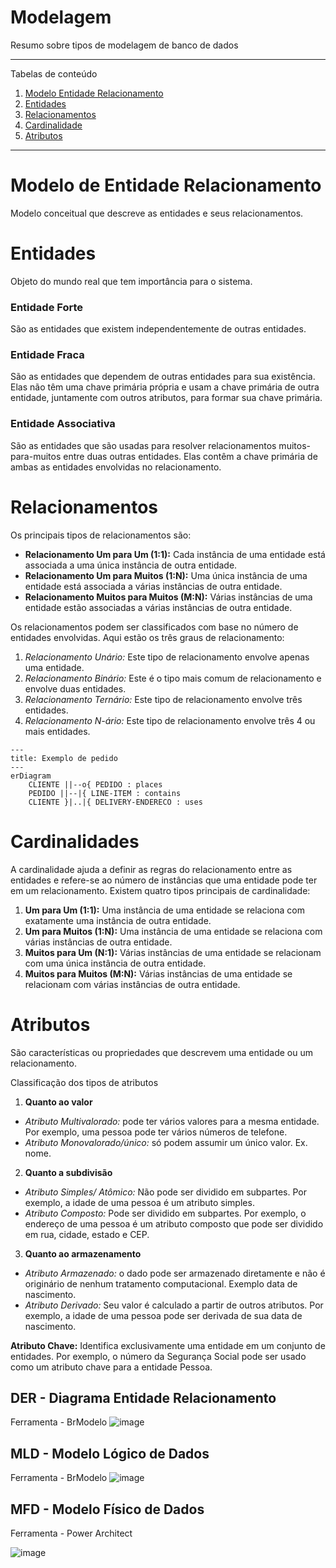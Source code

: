 # Modelagem
Resumo sobre tipos de modelagem de banco de dados

*******
Tabelas de conteúdo 
 1. [Modelo Entidade Relacionamento](#mer)
 2. [Entidades](#ent)
 3. [Relacionamentos](#rel)
 4. [Cardinalidade](#card)
 5. [Atributos](#atributos)


*******
<div id='mer'/>  

 
# Modelo de Entidade Relacionamento
Modelo conceitual que descreve as entidades e seus relacionamentos. 

<div id='ent'/> 

<div id='rel'/>
 
# Entidades
Objeto do mundo real que tem importância para o sistema. 
### Entidade Forte
São as entidades que existem independentemente de outras entidades. 
### Entidade Fraca
São as entidades que dependem de outras entidades para sua existência. Elas não têm uma chave primária própria e usam a chave primária de outra entidade, juntamente com outros atributos, para formar sua chave primária.
### Entidade Associativa
São as entidades que são usadas para resolver relacionamentos muitos-para-muitos entre duas outras entidades. Elas contêm a chave primária de ambas as entidades envolvidas no relacionamento. 

<div id='ent'/> 
  
# Relacionamentos
Os principais tipos de relacionamentos são:  
* **Relacionamento Um para Um (1:1):** Cada instância de uma entidade está associada a uma única instância de outra entidade.
* **Relacionamento Um para Muitos (1:N):** Uma única instância de uma entidade está associada a várias instâncias de outra entidade. 
* **Relacionamento Muitos para Muitos (M:N):** Várias instâncias de uma entidade estão associadas a várias instâncias de outra entidade. 

Os relacionamentos podem ser classificados com base no número de entidades envolvidas. Aqui estão os três graus de relacionamento:
1.	*Relacionamento Unário:* Este tipo de relacionamento envolve apenas uma entidade. 
2.	*Relacionamento Binário:* Este é o tipo mais comum de relacionamento e envolve duas entidades. 
3.	*Relacionamento Ternário:* Este tipo de relacionamento envolve três entidades.
4.	*Relacionamento N-ário:* Este tipo de relacionamento envolve três 4 ou mais entidades.

```mermaid 
---
title: Exemplo de pedido
---
erDiagram
    CLIENTE ||--o{ PEDIDO : places
    PEDIDO ||--|{ LINE-ITEM : contains
    CLIENTE }|..|{ DELIVERY-ENDERECO : uses
```
<!--Mais sintaxe e diagramas de exemplo [aqui](https://mermaid-js.github.io/)-->

<div id='card'/> 
  
# Cardinalidades
A cardinalidade ajuda a definir as regras do relacionamento entre as entidades e refere-se ao número de instâncias que uma entidade pode ter em um relacionamento. 
Existem quatro tipos principais de cardinalidade:
1.	**Um para Um (1:1):** Uma instância de uma entidade se relaciona com exatamente uma instância de outra entidade. 
2.	**Um para Muitos (1:N):** Uma instância de uma entidade se relaciona com várias instâncias de outra entidade. 
3.	**Muitos para Um (N:1):** Várias instâncias de uma entidade se relacionam com uma única instância de outra entidade. 
4.	**Muitos para Muitos (M:N):** Várias instâncias de uma entidade se relacionam com várias instâncias de outra entidade. 

<div id='card'/> 

# Atributos

São características ou propriedades que descrevem uma entidade ou um relacionamento. 

Classificação dos tipos de atributos

1.	**Quanto ao valor** 
*	*Atributo Multivalorado:* pode ter vários valores para a mesma entidade. Por exemplo, uma pessoa pode ter vários números de telefone.
*	*Atributo Monovalorado/único:* só podem assumir um único valor. Ex. nome.

2.	**Quanto a subdivisão**
* *Atributo Simples/ Atômico:* Não pode ser dividido em subpartes. Por exemplo, a idade de uma pessoa é um atributo simples.
*	*Atributo Composto:* Pode ser dividido em subpartes. Por exemplo, o endereço de uma pessoa é um atributo composto que pode ser dividido em rua, cidade, estado e CEP.

3.	**Quanto ao armazenamento**
*	*Atributo Armazenado:* o dado pode ser armazenado diretamente e não é originário de nenhum tratamento computacional. Exemplo data de nascimento.
*	*Atributo Derivado:* Seu valor é calculado a partir de outros atributos. Por exemplo, a idade de uma pessoa pode ser derivada de sua data de nascimento.

**Atributo Chave:** Identifica exclusivamente uma entidade em um conjunto de entidades. Por exemplo, o número da Segurança Social pode ser usado como um atributo chave para a entidade Pessoa.

## DER - Diagrama Entidade Relacionamento
Ferramenta - BrModelo
![image](https://github.com/lanmeb/sql-brh/blob/main/DER.png)

## MLD - Modelo Lógico de Dados 
Ferramenta - BrModelo
![image](https://github.com/lanmeb/sql-brh/blob/main/MLD.png)

## MFD - Modelo Físico de Dados
Ferramenta - Power Architect

![image](https://github.com/lanmeb/sql-brh/blob/main/MFD_Elania.png)

